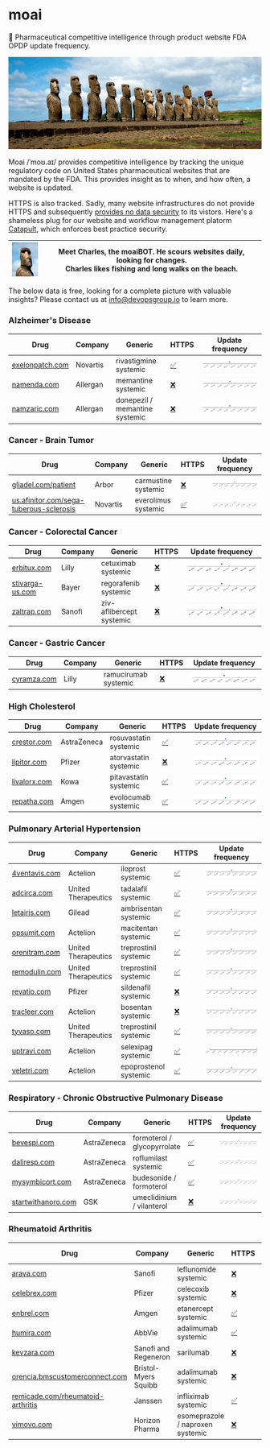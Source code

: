 
# moai
:moyai: Pharmaceutical competitive intelligence through product website FDA OPDP update frequency.

![Moai](moai.jpg)

Moai /ˈmoʊ.aɪ/ provides competitive intelligence by tracking the unique regulatory code on United States pharmaceutical websites that are mandated by the FDA. This provides insight as to when, and how often, a website is updated.

HTTPS is also tracked. Sadly, many website infrastructures do not provide HTTPS and subsequently [provides no data security](https://www.chromium.org/Home/chromium-security/marking-http-as-non-secure) to its vistors. Here's a shameless plug for our website and workflow management platorm [Catapult](https://github.com/devopsgroup-io/catapult), which enforces best practice security.

| ![Charles](moai-charles.jpg) | Meet Charles, the moaiBOT. He scours websites daily, looking for changes.<br>Charles likes fishing and long walks on the beach. |
| -- | -- |

The below data is free, looking for a complete picture with valuable insights? Please contact us at info@devopsgroup.io to learn more.


### Alzheimer's Disease
| Drug | Company | Generic | HTTPS | Update frequency |
| ---- | ------- | ------- | ----- | ---------------- |
| [exelonpatch.com](http://exelonpatch.com) | Novartis | rivastigmine systemic | [:white_check_mark:](https://exelonpatch.com) | ![exelonpatch.com](data/exelonpatch.com.png) |
| [namenda.com](http://namenda.com) | Allergan | memantine systemic | [:x:](https://namenda.com) | ![namenda.com](data/namenda.com.png) |
| [namzaric.com](http://namzaric.com) | Allergan | donepezil / memantine systemic | [:x:](https://namzaric.com) | ![namzaric.com](data/namzaric.com.png) |

### Cancer - Brain Tumor
| Drug | Company | Generic | HTTPS | Update frequency |
| ---- | ------- | ------- | ----- | ---------------- |
| [gliadel.com/patient](http://gliadel.com/patient) | Arbor | carmustine systemic | [:x:](https://gliadel.com/patient) | ![gliadel.com-patient](data/gliadel.com-patient.png) |
| [us.afinitor.com/sega-tuberous-sclerosis](http://us.afinitor.com/sega-tuberous-sclerosis) | Novartis | everolimus systemic | [:white_check_mark:](https://us.afinitor.com/sega-tuberous-sclerosis) | ![us.afinitor.com-sega-tuberous-sclerosis](data/us.afinitor.com-sega-tuberous-sclerosis.png) |

### Cancer - Colorectal Cancer
| Drug | Company | Generic | HTTPS | Update frequency |
| ---- | ------- | ------- | ----- | ---------------- |
| [erbitux.com](http://erbitux.com) | Lilly | cetuximab systemic | [:x:](https://erbitux.com) | ![erbitux.com](data/erbitux.com.png) |
| [stivarga-us.com](http://stivarga-us.com) | Bayer | regorafenib systemic | [:x:](https://stivarga-us.com) | ![stivarga-us.com](data/stivarga-us.com.png) |
| [zaltrap.com](http://zaltrap.com) | Sanofi | ziv-aflibercept systemic | [:x:](https://zaltrap.com) | ![zaltrap.com](data/zaltrap.com.png) |

### Cancer - Gastric Cancer
| Drug | Company | Generic | HTTPS | Update frequency |
| ---- | ------- | ------- | ----- | ---------------- |
| [cyramza.com](http://cyramza.com) | Lilly | ramucirumab systemic | [:x:](https://cyramza.com) | ![cyramza.com](data/cyramza.com.png) |

### High Cholesterol
| Drug | Company | Generic | HTTPS | Update frequency |
| ---- | ------- | ------- | ----- | ---------------- |
| [crestor.com](http://crestor.com) | AstraZeneca | rosuvastatin systemic | [:white_check_mark:](https://crestor.com) | ![crestor.com](data/crestor.com.png) |
| [lipitor.com](http://lipitor.com) | Pfizer | atorvastatin systemic | [:x:](https://lipitor.com) | ![lipitor.com](data/lipitor.com.png) |
| [livalorx.com](http://livalorx.com) | Kowa | pitavastatin systemic | [:white_check_mark:](https://livalorx.com) | ![livalorx.com](data/livalorx.com.png) |
| [repatha.com](http://repatha.com) | Amgen | evolocumab systemic | [:white_check_mark:](https://repatha.com) | ![repatha.com](data/repatha.com.png) |

### Pulmonary Arterial Hypertension
| Drug | Company | Generic | HTTPS | Update frequency |
| ---- | ------- | ------- | ----- | ---------------- |
| [4ventavis.com](http://4ventavis.com) | Actelion | iloprost systemic | [:white_check_mark:](https://4ventavis.com) | ![4ventavis.com](data/4ventavis.com.png) |
| [adcirca.com](http://adcirca.com) | United Therapeutics | tadalafil systemic | [:white_check_mark:](https://adcirca.com) | ![adcirca.com](data/adcirca.com.png) |
| [letairis.com](http://letairis.com) | Gilead | ambrisentan systemic | [:white_check_mark:](https://letairis.com) | ![letairis.com](data/letairis.com.png) |
| [opsumit.com](http://opsumit.com) | Actelion | macitentan systemic | [:white_check_mark:](https://opsumit.com) | ![opsumit.com](data/opsumit.com.png) |
| [orenitram.com](http://orenitram.com) | United Therapeutics | treprostinil systemic | [:white_check_mark:](https://orenitram.com) | ![orenitram.com](data/orenitram.com.png) |
| [remodulin.com](http://remodulin.com) | United Therapeutics | treprostinil systemic | [:white_check_mark:](https://remodulin.com) | ![remodulin.com](data/remodulin.com.png) |
| [revatio.com](http://revatio.com) | Pfizer | sildenafil systemic | [:x:](https://revatio.com) | ![revatio.com](data/revatio.com.png) |
| [tracleer.com](http://tracleer.com) | Actelion | bosentan systemic | [:x:](https://tracleer.com) | ![tracleer.com](data/tracleer.com.png) |
| [tyvaso.com](http://tyvaso.com) | United Therapeutics | treprostinil systemic | [:white_check_mark:](https://tyvaso.com) | ![tyvaso.com](data/tyvaso.com.png) |
| [uptravi.com](http://uptravi.com) | Actelion | selexipag systemic | [:white_check_mark:](https://uptravi.com) | ![uptravi.com](data/uptravi.com.png) |
| [veletri.com](http://veletri.com) | Actelion | epoprostenol systemic | [:white_check_mark:](https://veletri.com) | ![veletri.com](data/veletri.com.png) |

### Respiratory - Chronic Obstructive Pulmonary Disease
| Drug | Company | Generic | HTTPS | Update frequency |
| ---- | ------- | ------- | ----- | ---------------- |
| [bevespi.com](http://bevespi.com) | AstraZeneca | formoterol / glycopyrrolate | [:white_check_mark:](https://bevespi.com) | ![bevespi.com](data/bevespi.com.png) |
| [daliresp.com](http://daliresp.com) | AstraZeneca | roflumilast systemic | [:white_check_mark:](https://daliresp.com) | ![daliresp.com](data/daliresp.com.png) |
| [mysymbicort.com](http://mysymbicort.com) | AstraZeneca | budesonide / formoterol | [:white_check_mark:](https://mysymbicort.com) | ![mysymbicort.com](data/mysymbicort.com.png) |
| [startwithanoro.com](http://startwithanoro.com) | GSK | umeclidinium / vilanterol | [:x:](https://startwithanoro.com) | ![startwithanoro.com](data/startwithanoro.com.png) |

### Rheumatoid Arthritis
| Drug | Company | Generic | HTTPS | Update frequency |
| ---- | ------- | ------- | ----- | ---------------- |
| [arava.com](http://arava.com) | Sanofi | leflunomide systemic | [:x:](https://arava.com) | ![arava.com](data/arava.com.png) |
| [celebrex.com](http://celebrex.com) | Pfizer | celecoxib systemic | [:x:](https://celebrex.com) | ![celebrex.com](data/celebrex.com.png) |
| [enbrel.com](http://enbrel.com) | Amgen | etanercept systemic | [:white_check_mark:](https://enbrel.com) | ![enbrel.com](data/enbrel.com.png) |
| [humira.com](http://humira.com) | AbbVie | adalimumab systemic | [:white_check_mark:](https://humira.com) | ![humira.com](data/humira.com.png) |
| [kevzara.com](http://kevzara.com) | Sanofi and Regeneron | sarilumab | [:x:](https://kevzara.com) | ![kevzara.com](data/kevzara.com.png) |
| [orencia.bmscustomerconnect.com](http://orencia.bmscustomerconnect.com) | Bristol-Myers Squibb | adalimumab systemic | [:x:](https://orencia.bmscustomerconnect.com) | ![orencia.bmscustomerconnect.com](data/orencia.bmscustomerconnect.com.png) |
| [remicade.com/rheumatoid-arthritis](http://remicade.com/rheumatoid-arthritis) | Janssen | infliximab systemic | [:white_check_mark:](https://remicade.com/rheumatoid-arthritis) | ![remicade.com-rheumatoid-arthritis](data/remicade.com-rheumatoid-arthritis.png) |
| [vimovo.com](http://vimovo.com) | Horizon Pharma | esomeprazole / naproxen systemic | [:x:](https://vimovo.com) | ![vimovo.com](data/vimovo.com.png) |
